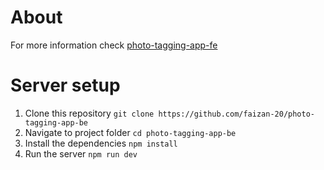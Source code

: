 # About
For more information check [photo-tagging-app-fe](https://github.com/faizan-20/photo-tagging-app-fe)

# Server setup
1. Clone this repository ```git clone https://github.com/faizan-20/photo-tagging-app-be```
2. Navigate to project folder ```cd photo-tagging-app-be```
3. Install the dependencies ```npm install```
4. Run the server ```npm run dev```
